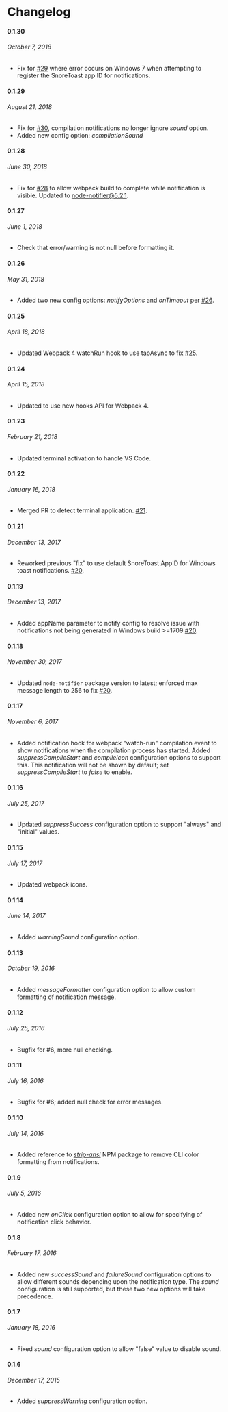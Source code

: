 # Changelog

#### 0.1.30
###### _October 7, 2018_

- Fix for [#29](/../../issues/29) where error occurs on Windows 7 when attempting to register the SnoreToast app ID for notifications.

#### 0.1.29
###### _August 21, 2018_

- Fix for [#30](/../../issues/30), compilation notifications no longer ignore *sound* option.
- Added new config option: *compilationSound*

#### 0.1.28
###### _June 30, 2018_

- Fix for [#28](/../../issues/28) to allow webpack build to complete while notification is visible. Updated to node-notifier@5.2.1.

#### 0.1.27
###### _June 1, 2018_

- Check that error/warning is not null before formatting it.

#### 0.1.26
###### _May 31, 2018_

- Added two new config options: *notifyOptions* and *onTimeout* per [#26](/../../issues/26).

#### 0.1.25
###### _April 18, 2018_

- Updated Webpack 4 watchRun hook to use tapAsync to fix [#25](/../../issues/25).

#### 0.1.24
###### _April 15, 2018_

- Updated to use new hooks API for Webpack 4.

#### 0.1.23
###### _February 21, 2018_

- Updated terminal activation to handle VS Code.

#### 0.1.22
###### _January 16, 2018_

- Merged PR to detect terminal application. [#21](/../../issues/21).

#### 0.1.21
###### _December 13, 2017_

- Reworked previous "fix" to use default SnoreToast AppID for Windows toast notifications. [#20](/../../issues/20).

#### 0.1.19
###### _December 13, 2017_

- Added appName parameter to notify config to resolve issue with notifications not being generated in Windows build >=1709 [#20](/../../issues/20).

#### 0.1.18
###### _November 30, 2017_

- Updated `node-notifier` package version to latest; enforced max message length to 256 to fix [#20](/../../issues/20).

#### 0.1.17
###### _November 6, 2017_

- Added notification hook for webpack "watch-run" compilation event to show notifications when the compilation process has started.
Added *suppressCompileStart* and *compileIcon* configuration options to support this. This notification will not be shown by default;
set *suppressCompileStart* to *false* to enable.

#### 0.1.16
###### _July 25, 2017_

- Updated *suppressSuccess* configuration option to support "always" and "initial" values.

#### 0.1.15
###### _July 17, 2017_

- Updated webpack icons.

#### 0.1.14
###### _June 14, 2017_

- Added *warningSound* configuration option.

#### 0.1.13
###### _October 19, 2016_

- Added *messageFormatter* configuration option to allow custom formatting of notification message.


#### 0.1.12
###### _July 25, 2016_

- Bugfix for #6, more null checking.


#### 0.1.11
###### _July 16, 2016_

- Bugfix for #6; added null check for error messages.

#### 0.1.10
###### _July 14, 2016_

- Added reference to *[strip-ansi](https://www.npmjs.com/package/strip-ansi)* NPM package to remove CLI color formatting from notifications.

#### 0.1.9
###### _July 5, 2016_

- Added new *onClick* configuration option to allow for specifying of notification click behavior.

#### 0.1.8
###### _February 17, 2016_

- Added new *successSound* and *failureSound* configuration options to allow different sounds depending upon the notification type. The *sound* configuration is still supported, but these two new options will take precedence.

#### 0.1.7
###### _January 18, 2016_

- Fixed *sound* configuration option to allow "false" value to disable sound.

#### 0.1.6
###### _December 17, 2015_

- Added *suppressWarning* configuration option.
